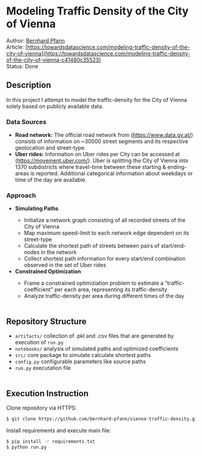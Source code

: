 # Modeling Traffic Density of the City of Vienna

Author: [Bernhard Pfann](https://www.linkedin.com/in/bernhard-pfann/)<br>
Article: [https://towardsdatascience.com/modeling-traffic-density-of-the-city-of-vienna](https://towardsdatascience.com/modeling-traffic-density-of-the-city-of-vienna-c41480c35523)<br>
Status: Done<br>

## <b>Description</b>
In this project I attempt to model the traffic-density for the City of Vienna solely based on publicly available data.<br>

### Data Sources
- <b>Road network:</b> The official road network from (https://www.data.gv.at/) consists of information on ~30000 street segments and its respective geolocation and street-type.
- <b>Uber rides:</b> Information on Uber rides per City can be accessed at (https://movement.uber.com/). Uber is splitting the City of Vienna into 1370 subdistricts where travel-time between these starting & ending-areas is reported. Additional categorical information about weekdays or time of the day are available.

### Approach
<ul>
    <li><b>Simulating Paths</b></li>
<ul>
    <li>Initialize a network graph consisting of all recorded streets of the City of Vienna</li>
    <li>Map maximum speed-limit to each network edge dependent on its street-type</li>
    <li>Calculate the shortest path of streets between pairs of start/end-nodes in the network</li>
    <li>Collect shortest path information for every start/end combination observed in the set of Uber rides</li>
</ul>

<li><b>Constrained Optimization</b></li>
<ul>
    <li>Frame a constrained optimiziation problem to estimate a "traffic-coefficient" per each area, representing its traffic-density</li>
    <li>Analyze traffic-density per area during different times of the day</li>
</ul>
<br>
</ul>

## <b>Repository Structure</b>

 - `artifacts/` collection of .pkl and .csv files that are generated by execution of `run.py`
 - `notebooks/` analysis of simulated paths and optimized coefficients
 - `src/` core package to simulate calculate shortest paths
 - `config.py` configurable parameters like source paths
 - `run.py` executation file
<br><br>
## <b>Execution Instruction</b>

Clone repository via HTTPS:

```bash
$ git clone https://github.com/bernhard-pfann/vienna-traffic-density.git
```

Install requirements and execute main file:

```bash
$ pip install -r requirements.txt
$ python run.py
```
